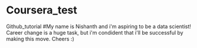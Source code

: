 # Coursera_test
Github_tutorial
#My name is Nishanth and i'm aspiring to be a data scientist! Career change is a huge task, but i'm condident that i'll be successful by making this move. Cheers :)
